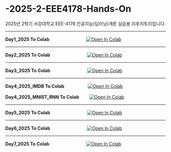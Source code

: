 # -2025-2-EEE4178-Hands-On
2025년 2학기 서강대학교 EEE-4178 인공지능(딥러닝)개론 실습용 리포지토리입니다.


---
**Day1_2025 To Colab**　　　　　　　　
<a href="https://colab.research.google.com/github/wodud19492/-2025-2-EEE4178-Hands-On/blob/main/Day1_2025.ipynb" target="_parent"><img src="https://colab.research.google.com/assets/colab-badge.svg" alt="Open In Colab"/></a>

---
**Day2_2025 To Colab**　　　　　　　　
<a href="https://colab.research.google.com/github/wodud19492/-2025-2-EEE4178-Hands-On/blob/main/Day2_2025.ipynb" target="_parent"><img src="https://colab.research.google.com/assets/colab-badge.svg" alt="Open In Colab"/></a>

---
**Day3_2025 To Colab**　　　　　　　　
<a href="https://colab.research.google.com/github/wodud19492/-2025-2-EEE4178-Hands-On/blob/main/Day3_2025.ipynb" target="_parent"><img src="https://colab.research.google.com/assets/colab-badge.svg" alt="Open In Colab"/></a>

---
**Day4_2025_IMDB To Colab**　　　　　
<a href="https://colab.research.google.com/github/wodud19492/-2025-2-EEE4178-Hands-On/blob/main/Day4_2025.ipynb" target="_parent"><img src="https://colab.research.google.com/assets/colab-badge.svg" alt="Open In Colab"/></a>


**Day4_2025_MNIST_RNN To Colab**　　
<a href="https://colab.research.google.com/github/wodud19492/-2025-2-EEE4178-Hands-On/blob/main/Day4_2025.ipynb" target="_parent"><img src="https://colab.research.google.com/assets/colab-badge.svg" alt="Open In Colab"/></a>

---
**Day5_2025 To Colab**　　　　　　　　
<a href="https://colab.research.google.com/github/wodud19492/-2025-2-EEE4178-Hands-On/blob/main/Day5_2025.ipynb" target="_parent"><img src="https://colab.research.google.com/assets/colab-badge.svg" alt="Open In Colab"/></a>

---
**Day6_2025 To Colab**　　　　　　　　
<a href="https://colab.research.google.com/github/wodud19492/-2025-2-EEE4178-Hands-On/blob/main/Day6_2025.ipynb" target="_parent"><img src="https://colab.research.google.com/assets/colab-badge.svg" alt="Open In Colab"/></a>

---
**Day7_2025 To Colab**　　　　　　　　
<a href="https://colab.research.google.com/github/wodud19492/-2025-2-EEE4178-Hands-On/blob/main/Day7_2025.ipynb" target="_parent"><img src="https://colab.research.google.com/assets/colab-badge.svg" alt="Open In Colab"/></a>
